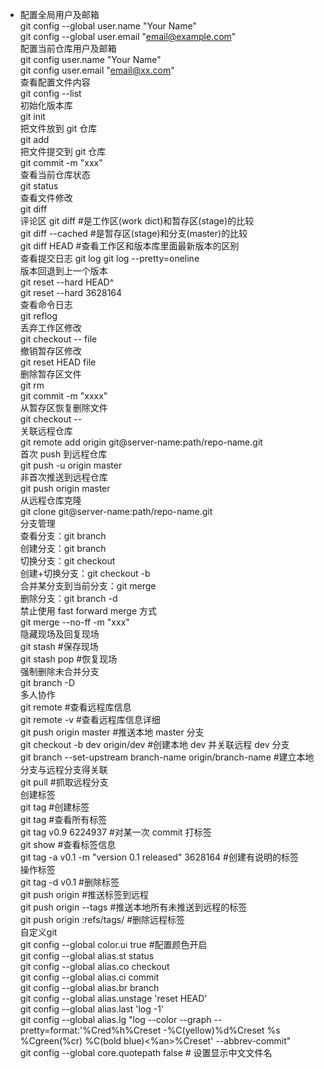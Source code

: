 * 配置全局用户及邮箱<br/>
  git config --global user.name "Your Name"<br/>
  git config --global user.email "email@example.com"<br/>
配置当前仓库用户及邮箱<br/>
git config user.name "Your Name"<br/>
git config user.email "email@xx.com"<br/>
查看配置文件内容<br/>
git config --list<br/>
初始化版本库<br/>
git init  <br/>
把文件放到 git 仓库<br/>
git add<br/>
把文件提交到 git 仓库<br/>
git commit -m "xxx"<br/>
查看当前仓库状态<br/>
git status<br/>
查看文件修改<br/>
git diff <file><br/>
评论区
git diff    #是工作区(work dict)和暂存区(stage)的比较<br/>
git diff --cached    #是暂存区(stage)和分支(master)的比较<br/>
git diff HEAD  #查看工作区和版本库里面最新版本的区别<br/>
查看提交日志 git log git log --pretty=oneline<br/>
版本回退到上一个版本<br/>
git reset --hard HEAD^<br/>
git reset --hard 3628164<br/>
查看命令日志<br/>
git reflog<br/>
丢弃工作区修改<br/>
git checkout -- file<br/>
撤销暂存区修改<br/>
git reset HEAD file<br/>
删除暂存区文件<br/>
git rm <file><br/>
git commit -m "xxxx"<br/>
从暂存区恢复删除文件<br/>
git checkout --<file><br/>
关联远程仓库<br/>
git remote add origin git@server-name:path/repo-name.git<br/>
首次 push 到远程仓库<br/>
 git push -u origin master <br/>
非首次推送到远程仓库<br/>
git push origin master <br/>
从远程仓库克隆<br/>
git clone git@server-name:path/repo-name.git<br/>
分支管理<br/>
查看分支：git branch<br/>
创建分支：git branch <name><br/>
切换分支：git checkout <name><br/>
创建+切换分支：git checkout -b <name><br/>
合并某分支到当前分支：git merge <name><br/>
删除分支：git branch -d <name><br/>
禁止使用 fast forward merge 方式<br/>
git merge --no-ff -m "xxx"  <branch name><br/>
隐藏现场及回复现场<br/>
git stash #保存现场<br/>
git stash pop #恢复现场<br/>
强制删除未合并分支<br/>
git branch -D <branch name><br/>
多人协作<br/>
git remote #查看远程库信息<br/>
git remote -v #查看远程库信息详细<br/>
git push origin master #推送本地 master 分支<br/>
git checkout -b dev origin/dev #创建本地 dev 并关联远程 dev 分支<br/>
git branch --set-upstream branch-name origin/branch-name #建立本地分支与远程分支得关联<br/>
git pull #抓取远程分支<br/>
创建标签<br/>
git tag <name>  #创建标签<br/>
git tag #查看所有标签<br/>
git tag v0.9 6224937 #对某一次 commit 打标签<br/>
git show <tagname> #查看标签信息<br/>
git tag -a v0.1 -m "version 0.1 released" 3628164 #创建有说明的标签<br/>
操作标签<br/>
git tag -d v0.1 #删除标签<br/>
git push origin <tagname> #推送标签到远程<br/>
git push origin --tags #推送本地所有未推送到远程的标签<br/>
git push origin :refs/tags/<tagname> #删除远程标签<br/>
自定义git<br/>
git config --global color.ui true #配置颜色开启<br/>
git config --global alias.st status<br/>
git config --global alias.co checkout<br/>
git config --global alias.ci commit<br/>
git config --global alias.br branch<br/>
git config --global alias.unstage 'reset HEAD'<br/>
git config --global alias.last 'log -1'<br/>
git config --global alias.lg "log --color --graph --pretty=format:'%Cred%h%Creset -%C(yellow)%d%Creset %s %Cgreen(%cr) %C(bold blue)<%an>%Creset' --abbrev-commit"<br/>
git config --global core.quotepath false # 设置显示中文文件名<br/>
